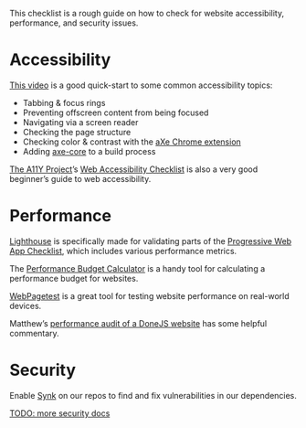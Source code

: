 This checklist is a rough guide on how to check for website accessibility, performance, and security issues.

# Accessibility

[This video](https://www.youtube.com/watch?v=cOmehxAU_4s) is a good quick-start to some common accessibility topics:

- Tabbing & focus rings
- Preventing offscreen content from being focused
- Navigating via a screen reader
- Checking the page structure
- Checking color & contrast with the [aXe Chrome extension](https://www.deque.com/products/axe/)
- Adding [axe-core](https://github.com/dequelabs/axe-core) to a build process

[The A11Y Project](http://a11yproject.com/)’s [Web Accessibility Checklist](http://a11yproject.com/checklist.html) is also a very good beginner’s guide to web accessibility.

# Performance

[Lighthouse](https://developers.google.com/web/tools/lighthouse/) is specifically made for validating parts of the [Progressive Web App Checklist](https://developers.google.com/web/progressive-web-apps/checklist), which includes various performance metrics.

The [Performance Budget Calculator](http://www.performancebudget.io/) is a handy tool for calculating a performance budget for websites.

[WebPagetest](https://www.webpagetest.org/easy) is a great tool for testing website performance on real-world devices.

Matthew’s [performance audit of a DoneJS website](https://github.com/stealjs/stealjs/issues/20) has some helpful commentary.

# Security

Enable [Synk](https://snyk.io/) on our repos to find and fix vulnerabilities in our dependencies.

[TODO: more security docs](https://github.com/donejs/developer-relations/issues/13#issuecomment-295915916)